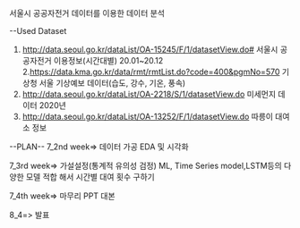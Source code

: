 서울시 공공자전거 데이터를 이용한 데이터 분석

--Used Dataset
1. http://data.seoul.go.kr/dataList/OA-15245/F/1/datasetView.do#
서울시 공공자전거 이용정보(시간대별) 20.01~20.12
2.https://data.kma.go.kr/data/rmt/rmtList.do?code=400&pgmNo=570
기상청 서울 기상예보 데이터(습도, 강수, 기온, 풍속)
3. http://data.seoul.go.kr/dataList/OA-2218/S/1/datasetView.do
미세먼지 데이터 2020년
4. http://data.seoul.go.kr/dataList/OA-13252/F/1/datasetView.do
따릉이 대여소 정보



--PLAN--
7_2nd week=>
데이터 가공
EDA 및 시각화

7_3rd week=>
가설설정(통계적 유의성 검정)
ML, Time Series model,LSTM등의 다양한 모델 적합 해서 시간별 대여 횟수 구하기

7_4th week=>
마무리 PPT
대본

8_4=> 
발표
